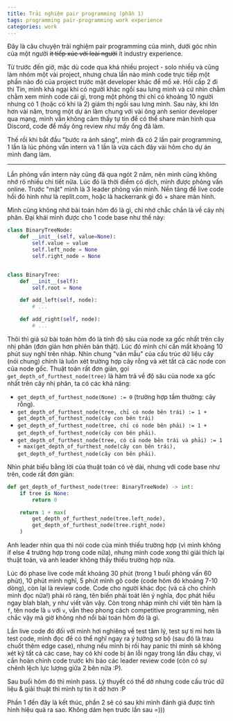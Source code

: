 ```yaml
---
title: Trải nghiệm pair programming (phần 1)
tags: programming pair-programming work experience
categories: work
---
```


Đây là câu chuyện trải nghiệm pair programming của mình, dưới góc nhìn của một người <s>ít tiếp xúc với loài người</s> ít industry experience.

Từ trước đến giờ, mặc dù code qua khá nhiều project - solo nhiều và cũng làm nhóm một vài project, nhưng chưa lần nào mình code trực tiếp một phần nào đó của project trước mặt developer khác để mổ xẻ. Hồi cấp 2 đi thi Tin, mình khá ngại khi có người khác ngồi sau lưng mình và cứ nhìn chằm chằm xem mình code cái gì, trong một phòng thi chỉ có khoảng 10 người nhưng có 1 (hoặc có khi là 2) giám thị ngồi sau lưng mình. Sau này, khi lớn hơn vài năm, trong một dự án làm chung với vài ông anh senior developer qua mạng, mình vẫn không cảm thấy tự tin để có thể share màn hình qua Discord, code để mấy ông review như mấy ổng đã làm.

Thế rồi khi bắt đầu "bước ra ánh sáng", mình đã có 2 lần pair programming, 1 lần là lúc phỏng vấn intern và 1 lần là vừa cách đây vài hôm cho dự án mình đang làm. 

---

Lần phỏng vấn intern này cũng đã qua ngót 2 năm, nên mình cũng không nhớ rõ nhiều chi tiết nữa. Lúc đó là thời điểm có dịch, mình được phỏng vấn online. Trước "mặt" mình là 3 leader phỏng vấn mình. Nền tảng để live code hồi đó hình như là replit.com, hoặc là hackerrank gì đó + share màn hình.

Mình cũng không nhớ bài toán hôm đó là gì, chỉ nhớ chắc chắn là về cây nhị phân. Đại khái mình được cho 1 code base như thế này:

```python
class BinaryTreeNode:
    def __init__(self, value=None):
        self.value = value
        self.left_node = None
        self.right_node = None


class BinaryTree:
    def __init__(self):
        self.root = None

    def add_left(self, node):
        # ...

    def add_right(self, node):
        # ...
```

Thôi thì giả sử bài toán hôm đó là tính độ sâu của node xa gốc nhất trên cây nhị phân (đơn giản hơn phiên bản thật). Lúc đó mình chỉ cần mất khoảng 10 phút suy nghĩ trên nháp. Nhìn chung "văn mẫu" của cấu trúc dữ liệu cây (nói chung) chính là luôn xét trường hợp cây rỗng và xét tất cả các node con của node gốc. Thuật toán rất đơn giản, gọi `get_depth_of_furthest_node(tree)` là hàm trả về độ sâu của node xa gốc nhất trên cây nhị phân, ta có các khả năng:

- `get_depth_of_furthest_node(None) := 0` (trường hợp tầm thường: cây rỗng).
- `get_depth_of_furthest_node(tree, chỉ có node bên trái) := 1 + get_depth_of_furthest_node(cây con bên trái)`
- `get_depth_of_furthest_node(tree, chỉ có node bên phải) := 1 + get_depth_of_furthest_node(cây con bên phải)`.
- `get_depth_of_furthest_node(tree, có cả node bên trái và phải) := 1 + max(get_depth_of_furthest_node(cây con bên trái), get_depth_of_furthest_node(cây con bên phải)`.

Nhìn phát biểu bằng lời của thuật toán có vẻ dài, nhưng với code base như trên, code rất đơn giản:

```python
def get_depth_of_furthest_node(tree: BinaryTreeNode) -> int:
    if tree is None:
        return 0

    return 1 + max(
        get_depth_of_furthest_node(tree.left_node),
        get_depth_of_furthest_node(tree.right_node)
    )
```

Anh leader nhìn qua thì nói code của mình thiếu trường hợp (vì mình không if else 4 trường hợp trong code nữa), nhưng mình code xong thì giải thích lại thuật toán, và anh leader không thấy thiếu trường hợp nữa.

Lúc đó phase live code mất khoảng 30 phút (trong 1 buổi phỏng vấn 60 phút), 10 phút mình nghĩ, 5 phút mình gõ code (code hôm đó khoảng 7-10 dòng), còn lại là review code. Code cho người khác đọc (và cả cho chính mình đọc nữa!) phải rõ ràng, tên biến phải toát lên ý nghĩa, đọc phát hiểu ngay blah blah, y như viết văn vậy. Còn trong nháp mình chỉ viết tên hàm là `f`, tên node là `u` với `v`, vẫn theo phong cách competitive programming, nên chắc vậy mà giờ không nhớ nổi bài toán hôm đó là gì.

Lần live code đó đối với mình hơi nghiêng về test tâm lý, test sự tỉ mỉ hơn là test code, mình đọc đề có thể nghĩ ngay ra ý tưởng sơ bộ (sau đó là trau chuốt thêm edge case), nhưng nếu mình bị rối hay panic thì mình sẽ không xét kỹ tất cả các case, hay có khi code bị ăn lỗi ngay trong lần đầu chạy, vì cần hoàn chỉnh code trước khi báo các leader review code (còn có sự chênh lệch lực lượng giữa 2 bên nữa :P).

Sau buổi hôm đó thì mình pass. Lý thuyết có thể dở nhưng code cấu trúc dữ liệu & giải thuật thì mình tự tin ít dở hơn :P

Phần 1 đến đây là kết thúc, phần 2 sẽ có sau khi mình đánh giá được tình hình hiệu quả ra sao. Không dám hẹn trước lần sau =)))
